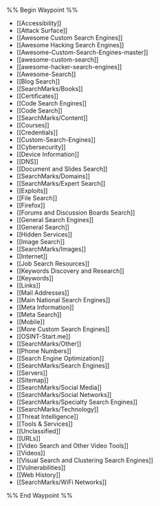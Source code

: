 %% Begin Waypoint %%
- [[Accessibility]]
- [[Attack Surface]]
- [[Awesome Custom Search Engines]]
- [[Awesome Hacking Search Engines]]
- [[Awesome-Custom-Search-Engines-master]]
- [[awesome-custom-search]]
- [[awesome-hacker-search-engines]]
- [[Awesome-Search]]
- [[Blog Search]]
- [[SearchMarks/Books]]
- [[Certificates]]
- [[Code Search Engines]]
- [[Code Search]]
- [[SearchMarks/Content]]
- [[Courses]]
- [[Credentials]]
- [[Custom-Search-Engines]]
- [[Cybersecurity]]
- [[Device Information]]
- [[DNS]]
- [[Document and Slides Search]]
- [[SearchMarks/Domains]]
- [[SearchMarks/Expert Search]]
- [[Exploits]]
- [[File Search]]
- [[Firefox]]
- [[Forums and Discussion Boards Search]]
- [[General Search Engines]]
- [[General Search]]
- [[Hidden Services]]
- [[Image Search]]
- [[SearchMarks/Images]]
- [[Internet]]
- [[Job Search Resources]]
- [[Keywords Discovery and Research]]
- [[Keywords]]
- [[Links]]
- [[Mail Addresses]]
- [[Main National Search Engines]]
- [[Meta Information]]
- [[Meta Search]]
- [[Mobile]]
- [[More Custom Search Engines]]
- [[OSINT-Start.me]]
- [[SearchMarks/Other]]
- [[Phone Numbers]]
- [[Search Engine Optimization]]
- [[SearchMarks/Search Engines]]
- [[Servers]]
- [[Sitemap]]
- [[SearchMarks/Social Media]]
- [[SearchMarks/Social Networks]]
- [[SearchMarks/Specialty Search Engines]]
- [[SearchMarks/Technology]]
- [[Threat Intelligence]]
- [[Tools & Services]]
- [[Unclassified]]
- [[URLs]]
- [[Video Search and Other Video Tools]]
- [[Videos]]
- [[Visual Search and Clustering Search Engines]]
- [[Vulnerabilities]]
- [[Web History]]
- [[SearchMarks/WiFi Networks]]

%% End Waypoint %%